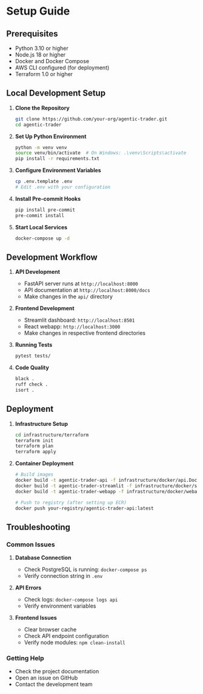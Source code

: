 # Setup Guide

## Prerequisites

- Python 3.10 or higher
- Node.js 18 or higher
- Docker and Docker Compose
- AWS CLI configured (for deployment)
- Terraform 1.0 or higher

## Local Development Setup

1. **Clone the Repository**
   ```bash
   git clone https://github.com/your-org/agentic-trader.git
   cd agentic-trader
   ```

2. **Set Up Python Environment**
   ```bash
   python -m venv venv
   source venv/bin/activate  # On Windows: .\venv\Scripts\activate
   pip install -r requirements.txt
   ```

3. **Configure Environment Variables**
   ```bash
   cp .env.template .env
   # Edit .env with your configuration
   ```

4. **Install Pre-commit Hooks**
   ```bash
   pip install pre-commit
   pre-commit install
   ```

5. **Start Local Services**
   ```bash
   docker-compose up -d
   ```

## Development Workflow

1. **API Development**
   - FastAPI server runs at `http://localhost:8000`
   - API documentation at `http://localhost:8000/docs`
   - Make changes in the `api/` directory

2. **Frontend Development**
   - Streamlit dashboard: `http://localhost:8501`
   - React webapp: `http://localhost:3000`
   - Make changes in respective frontend directories

3. **Running Tests**
   ```bash
   pytest tests/
   ```

4. **Code Quality**
   ```bash
   black .
   ruff check .
   isort .
   ```

## Deployment

1. **Infrastructure Setup**
   ```bash
   cd infrastructure/terraform
   terraform init
   terraform plan
   terraform apply
   ```

2. **Container Deployment**
   ```bash
   # Build images
   docker build -t agentic-trader-api -f infrastructure/docker/api.Dockerfile .
   docker build -t agentic-trader-streamlit -f infrastructure/docker/streamlit.Dockerfile .
   docker build -t agentic-trader-webapp -f infrastructure/docker/webapp.Dockerfile .
   
   # Push to registry (after setting up ECR)
   docker push your-registry/agentic-trader-api:latest
   ```

## Troubleshooting

### Common Issues

1. **Database Connection**
   - Check PostgreSQL is running: `docker-compose ps`
   - Verify connection string in `.env`

2. **API Errors**
   - Check logs: `docker-compose logs api`
   - Verify environment variables

3. **Frontend Issues**
   - Clear browser cache
   - Check API endpoint configuration
   - Verify node modules: `npm clean-install`

### Getting Help

- Check the project documentation
- Open an issue on GitHub
- Contact the development team

